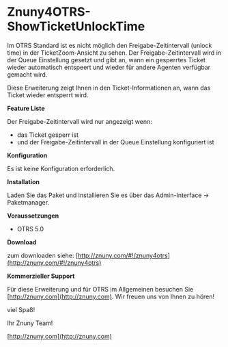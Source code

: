 Znuny4OTRS-ShowTicketUnlockTime
===============================
Im OTRS Standard ist es nicht möglich den Freigabe-Zeitintervall (unlock time) in der TicketZoom-Ansicht zu sehen. Der Freigabe-Zeitintervall wird in der Queue Einstellung gesetzt und gibt an, wann ein gesperrtes Ticket wieder automatisch entspeert und wieder für andere Agenten verfügbar gemacht wird.

Diese Erweiterung zeigt Ihnen in den Ticket-Informationen an, wann das Ticket wieder entsperrt wird.

**Feature Liste**

Der Freigabe-Zeitintervall wird nur angezeigt wenn:

* das Ticket gesperr ist
* und der Freigabe-Zeitintervall in der Queue Einstellung konfiguriert ist

**Konfiguration**

Es ist keine Konfiguration erforderlich.

**Installation**

Laden Sie das Paket und installieren Sie es über das Admin-Interface -> Paketmanager.

**Voraussetzungen**

- OTRS 5.0

**Download**

zum downloaden siehe: [http://znuny.com/#!/znuny4otrs](http://znuny.com/#!/znuny4otrs)

**Kommerzieller Support**

Für diese Erweiterung und für OTRS im Allgemeinen besuchen Sie [http://znuny.com](http://znuny.com). Wir freuen uns von Ihnen zu hören!

viel Spaß!

 Ihr Znuny Team!

 [http://znuny.com](http://znuny.com)
